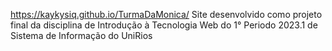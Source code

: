 https://kaykysiq.github.io/TurmaDaMonica/
Site desenvolvido como projeto final da disciplina de Introdução à Tecnologia Web do 1° Periodo 2023.1 de Sistema de Informação do UniRios

